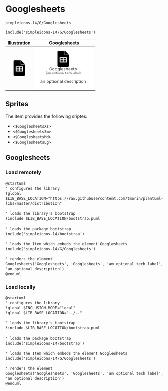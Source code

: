 # Googlesheets


```text
simpleicons-14/G/Googlesheets
```

```text
include('simpleicons-14/G/Googlesheets')
```



| Illustration | Googlesheets |
| :---: | :---: |
| ![illustration for Illustration](../../simpleicons-14/G/Googlesheets.png) | ![illustration for Googlesheets](../../simpleicons-14/G/Googlesheets.Local.png) |



## Sprites
The item provides the following sriptes:

- `<$GooglesheetsXs>`
- `<$GooglesheetsSm>`
- `<$GooglesheetsMd>`
- `<$GooglesheetsLg>`





## Googlesheets

### Load remotely
```plantuml
@startuml
' configures the library
!global $LIB_BASE_LOCATION="https://raw.githubusercontent.com/tmorin/plantuml-libs/master/distribution"

' loads the library's bootstrap
!include $LIB_BASE_LOCATION/bootstrap.puml

' loads the package bootstrap
include('simpleicons-14/bootstrap')

' loads the Item which embeds the element Googlesheets
include('simpleicons-14/G/Googlesheets')

' renders the element
Googlesheets('Googlesheets', 'Googlesheets', 'an optional tech label', 'an optional description')
@enduml
```

### Load locally
```plantuml
@startuml
' configures the library
!global $INCLUSION_MODE="local"
!global $LIB_BASE_LOCATION="../.."

' loads the library's bootstrap
!include $LIB_BASE_LOCATION/bootstrap.puml

' loads the package bootstrap
include('simpleicons-14/bootstrap')

' loads the Item which embeds the element Googlesheets
include('simpleicons-14/G/Googlesheets')

' renders the element
Googlesheets('Googlesheets', 'Googlesheets', 'an optional tech label', 'an optional description')
@enduml
```

